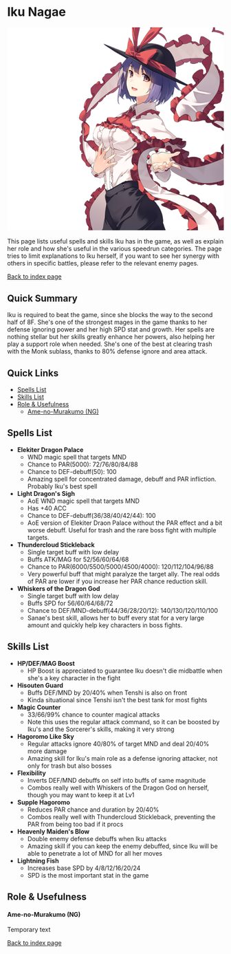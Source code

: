 # Iku Nagae

![](img/iku.png)

This page lists useful spells and skills Iku has in the game, as well as explain her role and how she's useful in the various speedrun categories. The page tries to limit explanations to Iku herself, if you want to see her synergy with others in specific battles, please refer to the relevant enemy pages.

[Back to index page](../index.md)

## Quick Summary

Iku is required to beat the game, since she blocks the way to the second half of 8F. She's one of the strongest mages in the game thanks to her defense ignoring power and her high SPD stat and growth. Her spells are nothing stellar but her skills greatly enhance her powers, also helping her play a support role when needed. She's one of the best at clearing trash with the Monk sublass, thanks to 80% defense ignore and area attack.

## Quick Links
* [Spells List](#spells)
* [Skills List](#skills)
* [Role & Usefulness](#useful)
	* [Ame-no-Murakumo (NG)](#ng-murakumo)

## <a id="spells"></a>Spells List

* **Elekiter Dragon Palace**
	* WND magic spell that targets MND
	* Chance to PAR(5000): 72/76/80/84/88
	* Chance to DEF-debuff(50): 100
	* Amazing spell for concentrated damage, debuff and PAR infliction. Probably Iku's best spell
* **Light Dragon's Sigh**
	* AoE WND magic spell that targets MND
	* Has +40 ACC
	* Chance to DEF-debuff(36/38/40/42/44): 100
	* AoE version of Elekiter Draon Palace without the PAR effect and a bit worse debuff. Useful for trash and the rare boss fight with multiple targets.
* **Thundercloud Stickleback**
	* Single target buff with low delay
	* Buffs ATK/MAG for 52/56/60/64/68
	* Chance to PAR(6000/5500/5000/4500/4000): 120/112/104/96/88
	* Very powerful buff that might paralyze the target ally. The real odds of PAR are lower if you increase her PAR chance reduction skill.
* **Whiskers of the Dragon God**
	* Single target buff with low delay
	* Buffs SPD for 56/60/64/68/72
	* Chance to DEF/MND-debuff(44/36/28/20/12): 140/130/120/110/100
	* Sanae's best skill, allows her to buff every stat for a very large amount and quickly help key characters in boss fights.

## <a id="skills"></a>Skills List

* **HP/DEF/MAG Boost**
	* HP Boost is appreciated to guarantee Iku doesn't die midbattle when she's a key character in the fight
* **Hisouten Guard**
	* Buffs DEF/MND by 20/40% when Tenshi is also on front
	* Kinda situational since Tenshi isn't the best tank for most fights
* **Magic Counter**
	* 33/66/99% chance to counter magical attacks
	* Note this uses the regular attack command, so it can be boosted by Iku's and the Sorcerer's skills, making it very strong
* **Hagoromo Like Sky**
	* Regular attacks ignore 40/80% of target MND and deal 20/40% more damage
	* Amazing skill for Iku's main role as a defense ignoring attacker, not only for trash but also bosses
* **Flexibility**
	* Inverts DEF/MND debuffs on self into buffs of same magnitude
	* Combos really well with Whiskers of the Dragon God on herself, though you may want to keep it at Lv1
* **Supple Hagoromo**
	* Reduces PAR chance and duration by 20/40%
	* Combos really well with Thundercloud Stickleback, preventing the PAR from being too bad if it procs
* **Heavenly Maiden's Blow**
	* Double enemy defense debuffs when Iku attacks
	* Amazing skill if you can keep the enemy debuffed, since Iku will be able to penetrate a lot of MND for all her moves
* **Lightning Fish**
	* Increases base SPD by 4/8/12/16/20/24
	* SPD is the most important stat in the game

## <a id="useful"></a>Role & Usefulness

#### <a id="ng-murakumo"></a>Ame-no-Murakumo (NG)

Temporary text

[Back to index page](../index.md)
